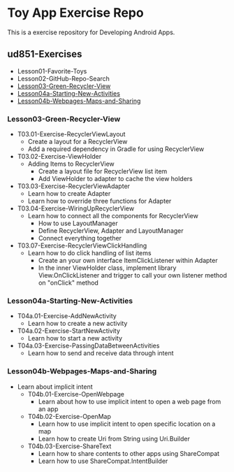 # Toy App Exercise Repo

This is a exercise repository for Developing Android Apps.

## ud851-Exercises
  - Lesson01-Favorite-Toys
  - Lesson02-GitHub-Repo-Search
  - [Lesson03-Green-Recycler-View](#Lesson03-Green-Recycler-View)
  - [Lesson04a-Starting-New-Activities](#Lesson04a-Starting-New-Activities)
  - [Lesson04b-Webpages-Maps-and-Sharing](#Lesson04b-Webpages-Maps-and-Sharing)


### Lesson03-Green-Recycler-View
- T03.01-Exercise-RecyclerViewLayout
  - Create a layout for a RecyclerView
  - Add a required dependency in Gradle for using RecyclerView
- T03.02-Exercise-ViewHolder
  - Adding Items to RecyclerView
    - Create a layout file for RecyclerView list item
    - Add ViewHolder to adapter to cache the view holders
- T03.03-Exercise-RecyclerViewAdapter
  - Learn how to create Adapter
  - Learn how to override three functions for Adapter
- T03.04-Exercise-WiringUpRecyclerView
  - Learn how to connect all the components for RecyclerView
    - How to use LayoutManager
    - Define RecyclerView, Adapter and LayoutManager
    - Connect everything together
- T03.07-Exercise-RecyclerViewClickHandling
  - Learn how to do click handling of list items
    - Create an your own interface ItemClickListener within Adapter
    - In the inner ViewHolder class, implement library View.OnClickListener and trigger to call your own listener method on "onClick" method

### Lesson04a-Starting-New-Activities
  - T04a.01-Exercise-AddNewActivity
    - Learn how to create a new activity 
  - T04a.02-Exercise-StartNewActivity
    - Learn how to start a new activity
  - T04a.03-Exercise-PassingDataBetweenActivities
    - Learn how to send and receive data through intent

### Lesson04b-Webpages-Maps-and-Sharing
  - Learn about implicit intent
    - T04b.01-Exercise-OpenWebpage
      - Learn about how to use implicit intent to open a web page from an app
    - T04b.02-Exercise-OpenMap
      - Learn how to use implicit intent to open specific location on a map
      - Learn how to create Uri from String using Uri.Builder
    - T04b.03-Exercise-ShareText
      - Learn how to share contents to other apps using ShareCompat
      - Learn how to use ShareCompat.IntentBuilder


